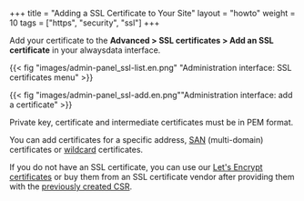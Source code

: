 +++
title = "Adding a SSL Certificate to Your Site"
layout = "howto"
weight = 10
tags = ["https", "security", "ssl"]
+++

Add your certificate to the **Advanced > SSL certificates > Add an SSL certificate** in your alwaysdata interface.

{{< fig "images/admin-panel_ssl-list.en.png" "Administration interface: SSL certificates menu" >}}

{{< fig "images/admin-panel_ssl-add.en.png""Administration interface: add a certificate" >}}

Private key, certificate and intermediate certificates must be in PEM format.

You can add certificates for a specific address, [SAN](https://en.wikipedia.org/wiki/Subject_Alternative_Name) (multi-domain) certificates or [wildcard](https://en.wikipedia.org/wiki/Wildcard_certificate) certificates.

If you do not have an SSL certificate, you can use our [Let's Encrypt certificates](security/ssl-tls/lets-encrypt) or buy them from an SSL certificate vendor after providing them with the [previously created CSR](security/ssl-tls/csr).
